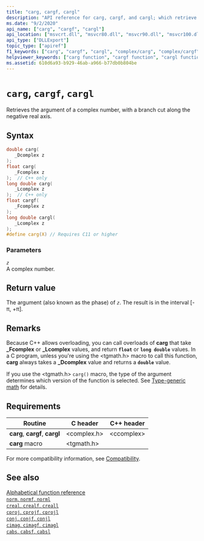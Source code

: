 ```yaml
---
title: "carg, cargf, cargl"
description: "API reference for carg, cargf, and cargl; which retrieve the argument of a complex number, with a branch cut along the negative real axis."
ms.date: "9/2/2020"
api_name: ["carg", "cargf", "cargl"]
api_location: ["msvcrt.dll", "msvcr80.dll", "msvcr90.dll", "msvcr100.dll", "msvcr100_clr0400.dll", "msvcr110.dll", "msvcr110_clr0400.dll", "msvcr120.dll", "msvcr120_clr0400.dll", "ucrtbase.dll", "api-ms-win-crt-math-l1-1-0.dll"]
api_type: ["DLLExport"]
topic_type: ["apiref"]
f1_keywords: ["carg", "cargf", "cargl", "complex/carg", "complex/cargf", "complex/cargl"]
helpviewer_keywords: ["carg function", "cargf function", "cargl function"]
ms.assetid: 610d6a93-b929-46ab-a966-b77db0b804be
---
```

# `carg`, `cargf`, `cargl`

Retrieves the argument of a complex number, with a branch cut along the negative real axis.

## Syntax

```C
double carg(
   _Dcomplex z
);
float carg(
   _Fcomplex z
);  // C++ only
long double carg(
   _Lcomplex z
);  // C++ only
float cargf(
   _Fcomplex z
);
long double cargl(
   _Lcomplex z
);
#define carg(X) // Requires C11 or higher
```

### Parameters

*`z`*\
A complex number.

## Return value

The argument (also known as the phase) of *`z`*. The result is in the interval [-π, +π].

## Remarks

Because C++ allows overloading, you can call overloads of **carg** that take **_Fcomplex** or **_Lcomplex** values, and return **`float`** or **`long double`** values. In a C program, unless you're using the \<tgmath.h> macro to call this function, **carg** always takes a **_Dcomplex** value and returns a **`double`** value.

If you use the \<tgmath.h> `carg()` macro, the type of the argument determines which version of the function is selected. See [Type-generic math](../tgmath.md) for details.

## Requirements

|Routine|C header|C++ header|
|-------------|--------------|------------------|
|**carg**, **cargf**, **cargl**|\<complex.h>|\<ccomplex>|
|**carg** macro | \<tgmath.h> ||

For more compatibility information, see [Compatibility](../compatibility.md).

## See also

[Alphabetical function reference](crt-alphabetical-function-reference.md)\
[`norm`, `normf`, `norml`](norm-normf-norml1.md)\
[`creal`, `crealf`, `creall`](creal-crealf-creall.md)\
[`cproj`, `cprojf`, `cprojl`](cproj-cprojf-cprojl.md)\
[`conj`, `conjf`, `conjl`](conj-conjf-conjl.md)\
[`cimag`, `cimagf`, `cimagl`](cimag-cimagf-cimagl.md)\
[`cabs`, `cabsf`, `cabsl`](cabs-cabsf-cabsl.md)
